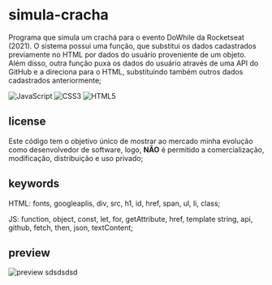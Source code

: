 # simula-cracha

Programa que simula um crachá para o evento DoWhile da Rocketseat (2021). O sistema possui uma função, que substitui os dados cadastrados previamente no HTML por dados do usuário proveniente de um objeto. Além disso, outra função puxa os dados do usuário através de uma API do GitHub e a direciona para o HTML, substituindo também outros dados cadastrados anteriormente;

![JavaScript](https://img.shields.io/badge/javascript-%23323330.svg?style=for-the-badge&logo=javascript&logoColor=%23F7DF1E) ![CSS3](https://img.shields.io/badge/css3-%231572B6.svg?style=for-the-badge&logo=css3&logoColor=white) ![HTML5](https://img.shields.io/badge/html5-%23E34F26.svg?style=for-the-badge&logo=html5&logoColor=white)

## license

Este código tem o objetivo único de mostrar ao mercado minha evolução como desenvolvedor de software, logo, <b>NÃO</b> é permitido a comercialização, modificação, distribuição e uso privado;

## keywords

HTML: fonts, googleaplis, div, src, h1, id, href, span, ul, li, class; 

JS: function, object, const, let, for, getAttribute, href, template string, api, github, fetch, then, json, textContent;

## preview

![preview](https://github.com/scaramuzza/nlwHeat-2021-Rocketseat/blob/main/simula-cracha.png)
sdsdsdsd
